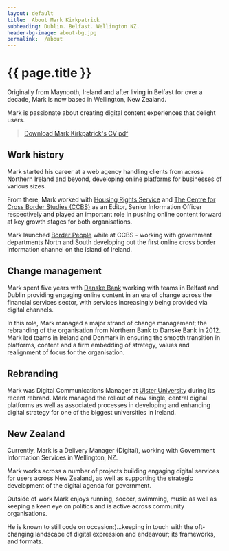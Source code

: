 ```yaml
---
layout: default
title:  About Mark Kirkpatrick
subheading: Dublin. Belfast. Wellington NZ.
header-bg-image: about-bg.jpg
permalink:  /about
---
```

<h1>{{ page.title }}</h1>
Originally from Maynooth, Ireland and after living in Belfast for over a decade, Mark is now based in Wellington, New Zealand.

Mark is passionate about creating digital content experiences that delight users.

> [Download Mark Kirkpatrick's CV pdf](assets/cv-mark-kirkpatrick-2017.pdf "Mark Kirkpatrick CV")

## Work history

Mark started his career at a web agency handling clients from across Northern Ireland and beyond, developing online platforms for businesses of various sizes.

From there, Mark worked with [Housing Rights Service](http://housingrights.org.uk/ "Housing Rights Service") and [The Centre for Cross Border Studies (CCBS)](http://crossborder.ie/ "CCBS") as an Editor, Senior Information Officer respectively and played an important role in pushing online content forward at key growth stages for both organisations.

Mark launched [Border People](http://borderpeople.info/) while at CCBS - working with government departments North and South developing out the first online cross border information channel on the island of Ireland.

## Change management

Mark spent five years with [Danske Bank](http://www.danskebank.co.uk "Danske Bank ") working with teams in Belfast and Dublin providing engaging online content in an era of change across the financial services sector, with services increasingly being provided via digital channels.

In this role, Mark managed a major strand of change management; the rebranding of the organisation from Northern Bank to Danske Bank in 2012\. Mark led teams in Ireland and Denmark in ensuring the smooth transition in platforms, content and a firm embedding of strategy, values and realignment of focus for the organisation.

## Rebranding

Mark was Digital Communications Manager at [Ulster University](http://www.ulster.ac.uk/) during its recent rebrand. Mark managed the rollout of new single, central digital platforms as well as associated processes in developing and enhancing digital strategy for one of the biggest universities in Ireland.

## New Zealand

Currently, Mark is a Delivery Manager (Digital), working with Government Information Services in Wellington, NZ.

Mark works across a number of projects building engaging digital services for users across New Zealand, as well as supporting the strategic development of the digital agenda for government.

Outside of work Mark enjoys running, soccer, swimming, music as well as keeping a keen eye on politics and is active across community organisations.

He is known to still code on occasion:)...keeping in touch with the oft-changing landscape of digital expression and endeavour; its frameworks, and formats.
